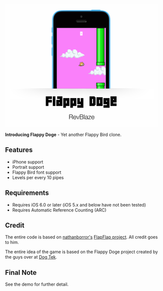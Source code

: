 <img src="Cover.png" width="500" />


**Introducing Flappy Doge** - Yet another Flappy Bird clone.

## Features

- iPhone support
- Portrait support
- Flappy Bird font support
- Levels per every 10 pipes

## Requirements
- Requires iOS 6.0 or later (iOS 5.x and below have not been tested)
- Requires Automatic Reference Counting (ARC)

## Credit

The entire code is based on <a href="https://github.com/nathanborror">nathanborror's</a> <a href="https://github.com/nathanborror/FlapFlap">FlapFlap project</a>. All credit goes to him.

The entire idea of the game is based on the Flappy Doge project created by the guys over at <a href="http://dogetek.co">Dog Tek</a>.

## Final Note

See the demo for further detail.
